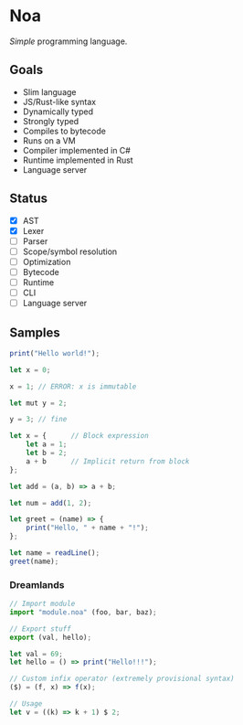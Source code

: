 # Noa

*Simple* programming language.

## Goals

- Slim language
- JS/Rust-like syntax
- Dynamically typed
- Strongly typed
- Compiles to bytecode
- Runs on a VM
- Compiler implemented in C#
- Runtime implemented in Rust
- Language server

## Status 

- [x] AST
- [x] Lexer
- [ ] Parser
- [ ] Scope/symbol resolution
- [ ] Optimization
- [ ] Bytecode
- [ ] Runtime
- [ ] CLI
- [ ] Language server

## Samples

```js
print("Hello world!");
```

```js
let x = 0;

x = 1; // ERROR: x is immutable

let mut y = 2;

y = 3; // fine
```

```js
let x = {      // Block expression
    let a = 1;
    let b = 2;
    a + b      // Implicit return from block
};
```

```js
let add = (a, b) => a + b;

let num = add(1, 2);
```

```js
let greet = (name) => {
    print("Hello, " + name + "!");
};

let name = readLine();
greet(name);
```

### Dreamlands

```js
// Import module
import "module.noa" (foo, bar, baz);

// Export stuff
export (val, hello);

let val = 69;
let hello = () => print("Hello!!!");
```

```js
// Custom infix operator (extremely provisional syntax)
($) = (f, x) => f(x);

// Usage
let v = ((k) => k + 1) $ 2;
```
